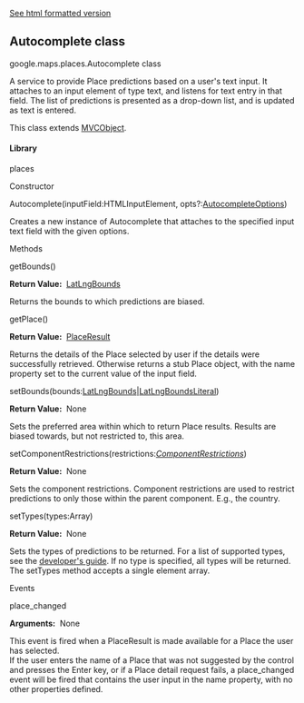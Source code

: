 [See html formatted version](https://huasofoundries.github.io/google-maps-documentation/Autocomplete.html)


Autocomplete class
------------------

google.maps.places.Autocomplete class

A service to provide Place predictions based on a user's text input. It attaches to an input element of type text, and listens for text entry in that field. The list of predictions is presented as a drop-down list, and is updated as text is entered.

This class extends [MVCObject](https://github.com/amenadiel/google-maps-documentation/blob/master/docs/MVCObject.md).

#### Library

places

Constructor

Autocomplete(inputField:HTMLInputElement, opts?:[AutocompleteOptions](https://github.com/amenadiel/google-maps-documentation/blob/master/docs/AutocompleteOptions.md))

Creates a new instance of Autocomplete that attaches to the specified input text field with the given options.

Methods

getBounds()

**Return Value:**  [LatLngBounds](https://github.com/amenadiel/google-maps-documentation/blob/master/docs/LatLngBounds.md)

Returns the bounds to which predictions are biased.

getPlace()

**Return Value:**  [PlaceResult](https://github.com/amenadiel/google-maps-documentation/blob/master/docs/PlaceResult.md)

Returns the details of the Place selected by user if the details were successfully retrieved. Otherwise returns a stub Place object, with the name property set to the current value of the input field.

setBounds(bounds:[LatLngBounds](https://github.com/amenadiel/google-maps-documentation/blob/master/docs/LatLngBounds.md)|[LatLngBoundsLiteral](https://github.com/amenadiel/google-maps-documentation/blob/master/docs/LatLngBoundsLiteral.md))

**Return Value:**  None

Sets the preferred area within which to return Place results. Results are biased towards, but not restricted to, this area.

setComponentRestrictions(restrictions:[_ComponentRestrictions_](https://github.com/amenadiel/google-maps-documentation/blob/master/docs/ComponentRestrictions.md))

**Return Value:**  None

Sets the component restrictions. Component restrictions are used to restrict predictions to only those within the parent component. E.g., the country.

setTypes(types:Array<string>)

**Return Value:**  None

Sets the types of predictions to be returned. For a list of supported types, see the [developer's guide](https://developers.google.com/places/supported_types#table3). If no type is specified, all types will be returned. The setTypes method accepts a single element array.

Events

place\_changed

**Arguments:**  None

This event is fired when a PlaceResult is made available for a Place the user has selected.  
If the user enters the name of a Place that was not suggested by the control and presses the Enter key, or if a Place detail request fails, a place\_changed event will be fired that contains the user input in the name property, with no other properties defined.